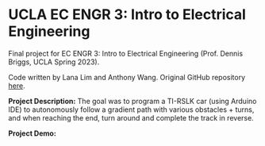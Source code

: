 # UCLA EC ENGR 3: Intro to Electrical Engineering

Final project for EC ENGR 3: Intro to Electrical Engineering (Prof. Dennis Briggs, UCLA Spring 2023). 

Code written by Lana Lim and Anthony Wang. Original GitHub repository [here](https://github.com/xTonyxD/ECE3-project). 

**Project Description:** The goal was to program a TI-RSLK car (using Arduino IDE) to autonomously follow a gradient path with various obstacles + turns, and when reaching the end, turn around and complete the track in reverse.

**Project Demo:** 